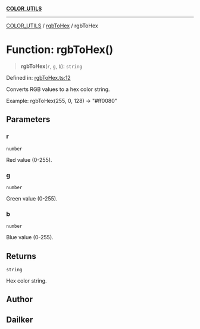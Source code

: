 [**COLOR_UTILS**](../../README.md)

***

[COLOR_UTILS](../../README.md) / [rgbToHex](../README.md) / rgbToHex

# Function: rgbToHex()

> **rgbToHex**(`r`, `g`, `b`): `string`

Defined in: [rgbToHex.ts:12](https://github.com/dailker/everyutil-js/blob/b3e269da55b7d96c15eb37e98c5c4f6b94f05f6f/src/color/rgbToHex.ts#L12)

Converts RGB values to a hex color string.

Example: rgbToHex(255, 0, 128) → "#ff0080"

## Parameters

### r

`number`

Red value (0-255).

### g

`number`

Green value (0-255).

### b

`number`

Blue value (0-255).

## Returns

`string`

Hex color string.

## Author

## Dailker
